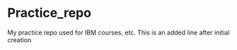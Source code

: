 # Practice_repo
My practice repo used for IBM courses, etc.
This is an added line after initial creation
